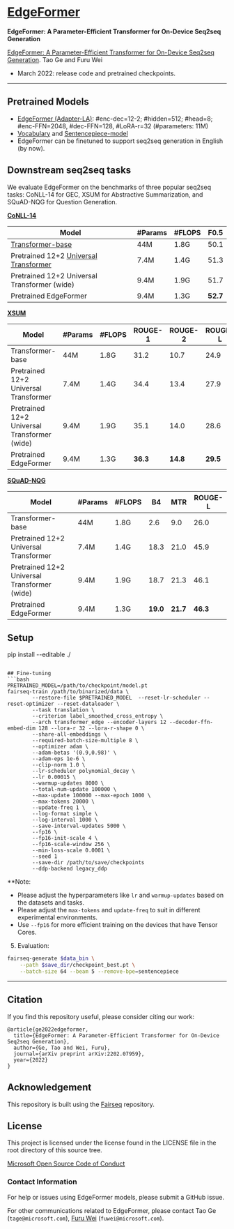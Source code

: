 # [EdgeFormer](https://arxiv.org/abs/2202.07959)

**EdgeFormer: A Parameter-Efficient Transformer for On-Device Seq2seq Generation** 

[EdgeFormer: A Parameter-Efficient Transformer for On-Device Seq2seq Generation](https://arxiv.org/abs/2202.07959). Tao Ge and Furu Wei

- March 2022: release code and pretrained checkpoints.

---

## Pretrained Models

- [EdgeFormer (Adapter-LA)](https://msranlp.blob.core.windows.net/edgeformer/v1/edgeformer_lora32_pretrain_checkpoint_250k.pt): #enc-dec=12-2; #hidden=512; #head=8; #enc-FFN=2048, #dec-FFN=128, #LoRA-r=32 (#parameters: 11M)
- [Vocabulary](https://msranlp.blob.core.windows.net/edgeformer/v1/dict.src.txt) and [Sentencepiece-model](https://msranlp.blob.core.windows.net/edgeformer/v1/spm2k-fy22.model)
- EdgeFormer can be finetuned to support seq2seq generation in English (by now).


## Downstream seq2seq tasks

We evaluate EdgeFormer on the benchmarks of three popular seq2seq tasks: CoNLL-14 for GEC, XSUM for Abstractive Summarization, and SQuAD-NQG for Question Generation.

[**CoNLL-14**](https://aclanthology.org/W14-1701.pdf)

|   Model   |   #Params   |#FLOPS|F0.5|
|-----------|-------------|-----------|-----------|
| [Transformer-base](https://arxiv.org/abs/1706.03762)     | 44M |     1.8G    | 50.1 |
| Pretrained 12+2 [Universal Transformer](https://arxiv.org/abs/1807.03819)      | 7.4M        | 1.4G      | 51.3 |
| Pretrained 12+2 Universal Transformer (wide)      | 9.4M        | 1.9G      | 51.7 |
| Pretrained EdgeFormer   | 9.4M        | 1.3G      | **52.7**      |

[**XSUM**](https://arxiv.org/pdf/1808.08745.pdf)

|   Model   |   #Params   |#FLOPS|ROUGE-1|ROUGE-2|ROUGE-L|
|-----------|-------------|-----------|-----------|-----------|-----------|
| Transformer-base     | 44M |     1.8G    | 31.2 | 10.7 | 24.9 |
| Pretrained 12+2 Universal Transformer   | 7.4M        | 1.4G      | 34.4 | 13.4 | 27.9 |
| Pretrained 12+2 Universal Transformer (wide)       | 9.4M        | 1.9G      | 35.1 | 14.0 | 28.6 |
| Pretrained EdgeFormer   | 9.4M        | 1.3G      | **36.3**      | **14.8** | **29.5** |

[**SQuAD-NQG**](https://arxiv.org/abs/1705.00106)

|   Model   |   #Params   |#FLOPS|B4|MTR|ROUGE-L|
|-----------|-------------|-----------|-----------|-----------|-----------|
| Transformer-base    | 44M |     1.8G    | 2.6 | 9.0 | 26.0|
| Pretrained 12+2 Universal Transformer      | 7.4M        | 1.4G      | 18.3 | 21.0 | 45.9 |
| Pretrained 12+2 Universal Transformer (wide)       | 9.4M        | 1.9G      | 18.7 | 21.3 | 46.1 |
| Pretrained EdgeFormer   | 9.4M        | 1.3G      | **19.0**      | **21.7** | **46.3** |


## Setup

pip install --editable ./
```

## Fine-tuning
```bash
PRETRAINED_MODEL=/path/to/checkpoint/model.pt
fairseq-train /path/to/binarized/data \
        --restore-file $PRETRAINED_MODEL  --reset-lr-scheduler --reset-optimizer --reset-dataloader \
        --task translation \
        --criterion label_smoothed_cross_entropy \
        --arch transformer_edge --encoder-layers 12 --decoder-ffn-embed-dim 128 --lora-r 32 --lora-r-shape 0 \
        --share-all-embeddings \
        --required-batch-size-multiple 8 \
        --optimizer adam \
        --adam-betas '(0.9,0.98)' \
        --adam-eps 1e-6 \
        --clip-norm 1.0 \
        --lr-scheduler polynomial_decay \
        --lr 0.00015 \
        --warmup-updates 8000 \
        --total-num-update 100000 \
        --max-update 100000 --max-epoch 1000 \
        --max-tokens 20000 \
        --update-freq 1 \
        --log-format simple \
        --log-interval 1000 \
        --save-interval-updates 5000 \
        --fp16 \
        --fp16-init-scale 4 \
        --fp16-scale-window 256 \
        --min-loss-scale 0.0001 \
        --seed 1
        --save-dir /path/to/save/checkpoints
        --ddp-backend legacy_ddp
```
**Note: 
- Please adjust the hyperparameters like `lr` and `warmup-updates` based on the datasets and tasks.
- Please adjust the `max-tokens` and `update-freq` to suit in different experimental environments.
- Use `--fp16` for more efficient training on the devices that have Tensor Cores.

5. Evaluation:

```bash
fairseq-generate $data_bin \
    --path $save_dir/checkpoint_best.pt \
    --batch-size 64 --beam 5 --remove-bpe=sentencepiece
```

---

## Citation

If you find this repository useful, please consider citing our work:
```
@article{ge2022edgeformer,
  title={EdgeFormer: A Parameter-Efficient Transformer for On-Device Seq2seq Generation},
  author={Ge, Tao and Wei, Furu},
  journal={arXiv preprint arXiv:2202.07959},
  year={2022}
}
```

## Acknowledgement

This repository is built using the [Fairseq](https://github.com/pytorch/fairseq) repository.

## License
This project is licensed under the license found in the LICENSE file in the root directory of this source tree.

[Microsoft Open Source Code of Conduct](https://opensource.microsoft.com/codeofconduct)

### Contact Information

For help or issues using EdgeFormer models, please submit a GitHub issue.

For other communications related to EdgeFormer, please contact Tao Ge (`tage@microsoft.com`), [Furu Wei](http://gitnlp.org/) (`fuwei@microsoft.com`).
